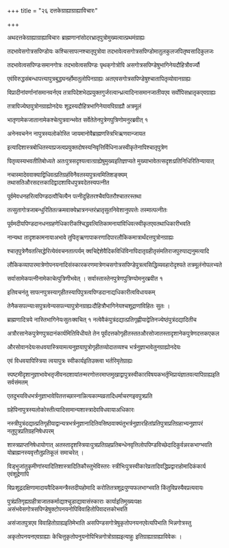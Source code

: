+++
title = "२६ दत्तकेग्राह्याग्राह्याविचारः"

+++

अथदत्तकेग्राह्याग्राह्याविचारः ब्राह्मणानांसोदरभ्रातृपुत्रोमुख्यत्वात्प्रथमंग्राह्यः

तदभावेसगोत्रसपिण्डोयः कश्चित्सापत्नश्चातृपुत्रोवा तदभावेत्वसगोत्रसपिण्डोमातुलकुलजपितृष्वसादिकुलजः

तदभावेत्वसपिण्डःसमानगोत्रः तदभावेत्वसपिण्डः पृथक्‌गोत्रोपि असगोत्रसपिण्डेषुभागिनेयदौहित्रौवर्ज्यौ

एवंविरुद्धसंबन्धापत्त्यापुत्रबुद्ध्यनर्होमातुलोपिनग्राह्यः अतएवसगोत्रसपिण्डेषुश्चातापितृव्योवानग्राह्यः

विप्रादीनांवर्णानांसमानवर्नएव तत्रापिदेशभेदप्रयुक्तगुर्जरत्वान्ध्रत्वादिनासमानजातीयएव सर्वोपिसभ्रातृकएवग्राह्यः

तत्रापिज्येष्ठपुत्रोनग्राह्योनदेयः शूद्रस्यदौहित्रभागिनेयावपिग्राह्यौ अत्रमूलं

भातृणामेकजातानामेकश्चेत्पुत्रवान्भवेत सर्वेतेतेनपुत्रेणपुत्रिणोमनुरब्रवीत् १

अनेनवचनेन नापुत्रस्यलोकोस्ति जायमानोवैब्राह्मणस्त्रिभिऋणवान्जायत

इत्यादिशास्त्रबोधितस्याप्रजत्वप्रयुक्तदोषस्यनिवृत्तिर्विधिनाअस्वीकृतेनापिश्चातृपुत्रेण

पितृव्यस्यभवतीतिबोध्यते अतःपुत्रसदृश्यत्वात्ग्राह्येषुमुख्यइतिज्ञाप्यते मुख्याभावेतत्सदृशःप्रतिनिधिरितिन्यायात्

नचास्मादेववाक्याद्विधिवत्प्रतिग्रहंविनैवतस्यपुत्रत्वमितिशङ्क्यम् तथासतिऔरसदत्तकादिद्वादशाविधपुत्रवदेतस्यपत्नीत

पूर्वमेवधनहरित्वपिण्डदत्वौचित्यैन पत्नीदुहितरश्चैवपितरौश्चातरस्तथा

तत्सुतागोत्रजाबन्धुरितितत्क्रमवाक्येभ्रात्रनन्तरंभ्रातृसुतनिवेशानुपपत्तेः तस्मात्पत्नीतः

पूर्वमदीयपिण्डदानधनग्रहणेधिकारीकश्चिद्धवत्वितिकामनायांविधिवत्स्वीकृतएवतथाधिकारीभवति

नान्यथा तादृशकामनायाअभावे तुपितृऋणापाकरणादिपारलौकिकमात्रार्थंदत्तपुत्रोनग्राह्यः

श्चातृपुत्रेणैवतत्सिद्धेरित्येवंवचनतात्पर्यम् क्वचिद्देशेवैदिकविधिंविनापिदातृग्रहीतृसंमतिराजपुरुपाद्यनुमत्यादि

लौकिकव्यापारमात्रेणोपनयनादिसंस्कारकरणमात्रेणचसगोत्रसपिण्डेपुत्रत्वसिद्धिव्यवहारोदृश्यते तत्रमूलंनोपलभ्यते

सर्वासामेकपत्नीनामेकाचेत्पुत्रिणीभवेत् । सर्वास्तास्तेनपुत्रेणपुत्रिण्योमनुरब्रवीत १

इतिवचनंतु सापत्नपुत्रस्यागृहीतस्यापिपुत्रत्वपिण्डदानाद्यधिकारीत्वविधायकम्

तेनैकसपत्न्याःसपुत्रत्वेन्यसपत्न्यापुत्रोनग्राह्यःदौहित्रौभागिनेयश्चशूद्राणांविहितः सुतः ।

ब्राह्मणादित्रये नास्तिभागिनेयःसुतःक्वचित् १ नत्वेवैकंपुत्रंदद्यात्प्रतिगृह्णीयाद्वेतिनज्येष्ठंपुत्रंदद्यादितीच

अत्रौरसानेकपुत्रेणपुत्रदानंकार्यमितिविधीयते तेन पूर्वंदत्तकोगृहीतस्ततऔरसोजातस्तादृशानेकपुत्रेणदत्तकएकल

औरसोवानदेयःसधवयास्त्रियामत्यनुज्ञयापुत्रोगृहीतव्योदातव्यश्च भर्त्रनुज्ञाभावेतुनग्राह्योनदेयः

एवं विधवयापिस्त्रिया त्वयापुत्रः स्वीकार्यइतिउक्त्वा भर्तरिमृतेग्राह्यः

स्पष्टमीदृशानुज्ञाभावेभतृजीवनदशायांतन्मरणोत्तरमाप्तमुखाद्वापुत्रस्वीकारविषयकभर्तृभिप्रायंज्ञातवत्यापिग्राह्यइतिसर्वसंमतम्

एतदुभयविधभर्त्रनुज्ञाभावेपितत्तच्छास्नान्नित्यकाम्यव्रतादिधर्माचरणइवपुत्रप्रति

ग्रहेपिनापुत्रस्यलोकोस्तीत्यादिसामान्यशास्त्रादेवविधवायाअधिकारः

नस्त्रीपुत्रंदद्यात्प्रतिगृहीयाद्वान्यत्रभर्त्रनुज्ञानादितिवसिष्ठवाक्यंतुभर्त्रनुज्ञारहितांप्रतिपुत्राप्रतिग्रहाभ्यनुज्ञापरं नतुपुत्रप्रतिग्रहनिषेधपरम्

शास्त्रप्राप्तनिषेधायोगात् अतस्तादृशस्त्रियाःपुत्रप्रतिग्रहप्रतिबन्धेनवृत्तिलोपपिण्डविच्छेदादिकुर्वन्नरकभाग्भवति योब्राह्मनस्यवृत्तौतुप्रतिकूलं
समाचरेत् ।

विड्‌भुजांतुकृमीणांस्यादितिशास्त्रादितिकौस्तुभेविस्तरः स्त्रीभिःपुत्रस्वीकारेव्रतादिवद्धिप्रद्वाराहोमादिकंकार्य एवंशूद्रेणापि

विप्रःशूद्रदक्षिणामादायवैदिकमन्त्रैस्तदीयहोमादि करोतितत्रशूद्रःपुण्यफलभाग्भवति किंतुविप्रस्यैवप्रत्यवायः

पुत्रंप्रतिगृह्यग्रहीत्राजातकर्माद्याश्चूडाद्यावासंस्काराः कार्याइतिमुख्यःपक्षः असंभवेसगोत्रसपिण्डेषुक्टोपनयनोपिविवाहितोपिवादत्तकोभवति

असंजातपुत्रएव विवाहितोग्राह्यइतिमेभाति असपिण्डसगोत्रेषुकृतोपनयनएवेत्यपिभाति भिन्नगोत्रस्तु

अकृतोपनयनएवग्राह्याः केचित्तुकृतोपनुयनोपिभिन्नगोत्रोग्राह्यइत्याहुः इतिग्राह्याग्राह्याविवेकः ।
